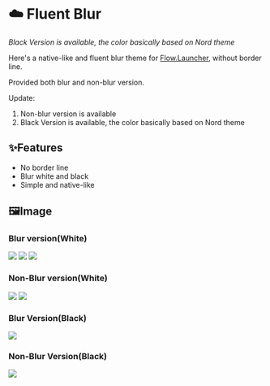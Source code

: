 # ☁️ Fluent Blur
*Black Version is available, the color basically based on Nord theme*

Here's a native-like and fluent blur theme for [Flow.Launcher](https://github.com/Flow-Launcher/Flow.Launcher), without border line. 

Provided both blur and non-blur version.

Update:
1. Non-blur version is available
2. Black Version is available, the color basically based on Nord theme

## ✨Features
- No border line
- Blur white and black
- Simple and native-like


## 🖼️Image
### Blur version(White)
![](https://p.inari.site/usr/876/6687d6834c4e3.png)
![](https://p.inari.site/usr/876/6687be965a25f.png)
![](https://p.inari.site/usr/876/6687c341bd0d7.png)

### Non-Blur version(White)
![](https://p.inari.site/usr/876/6687d51f643dc.png)
![](https://p.inari.site/usr/876/6687c46693d78.png)

### Blur Version(Black)
![](https://p.inari.site/usr/876/668a00259b986.png)

### Non-Blur Version(Black)
![](https://p.inari.site/usr/876/668a0044497d1.png)

